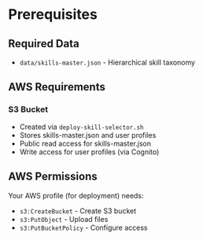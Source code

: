 # Prerequisites

## Required Data
- `data/skills-master.json` - Hierarchical skill taxonomy

## AWS Requirements

### S3 Bucket
- Created via `deploy-skill-selector.sh`
- Stores skills-master.json and user profiles
- Public read access for skills-master.json
- Write access for user profiles (via Cognito)

## AWS Permissions

Your AWS profile (for deployment) needs:
- `s3:CreateBucket` - Create S3 bucket
- `s3:PutObject` - Upload files
- `s3:PutBucketPolicy` - Configure access
